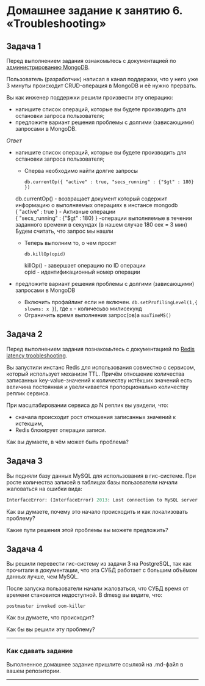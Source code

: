 # Домашнее задание к занятию 6. «Troubleshooting»## Задача 1Перед выполнением задания ознакомьтесь с документацией по [администрированию MongoDB](https://docs.mongodb.com/manual/administration/).Пользователь (разработчик) написал в канал поддержки, что у него уже 3 минуты происходит CRUD-операция в MongoDB и её нужно прервать. Вы как инженер поддержки решили произвести эту операцию:- напишите список операций, которые вы будете производить для остановки запроса пользователя;- предложите вариант решения проблемы с долгими (зависающими) запросами в MongoDB.*Ответ** напишите список операций, которые вы будете производить для остановки запроса пользователя;  * Сперва необходимо найти долгие запросы    ```shell    db.currentOp({ "active" : true, "secs_running" : {"$gt" : 180} })    ```  db.currentOp() - возвращает документ который содержит информацию о выполняемых операциях в инстансе mongodb\    { "active" : true } - Активные операции\    { "secs_running" : {"$gt" : 180} } -операции выполняемые в течении заданного времени в секундах (в нашем случае 180 сек = 3 мин)  Будем считать, что запрос мы нашли  * Теперь выполним то, о чем просят    ```shell    db.killOp(opid)    ```    killOp() - завершает операцию по ID операции\    opid - идентификационный номер операции    * предложите вариант решения проблемы с долгими (зависающими) запросами в MongoDB    * Включить профайлинг если не включен. `db.setProfilingLevel(1,{ slowms: x }`), где `x` - количесьво милисекунд    * Ограничить время выполнения запрос(ов)а `maxTimeMS()`## Задача 2Перед выполнением задания познакомьтесь с документацией по [Redis latency troobleshooting](https://redis.io/topics/latency).Вы запустили инстанс Redis для использования совместно с сервисом, который использует механизм TTL. Причём отношение количества записанных key-value-значений к количеству истёкших значений есть величина постоянная иувеличивается пропорционально количеству реплик сервиса. При масштабировании сервиса до N реплик вы увидели, что:- сначала происходит рост отношения записанных значений к истекшим,- Redis блокирует операции записи.Как вы думаете, в чём может быть проблема? ## Задача 3Вы подняли базу данных MySQL для использования в гис-системе. При росте количества записей в таблицах базыпользователи начали жаловаться на ошибки вида:```pythonInterfaceError: (InterfaceError) 2013: Lost connection to MySQL server during query u'SELECT..... '```Как вы думаете, почему это начало происходить и как локализовать проблему?Какие пути решения этой проблемы вы можете предложить?## Задача 4Вы решили перевести гис-систему из задачи 3 на PostgreSQL, так как прочитали в документации, что эта СУБД работает с большим объёмом данных лучше, чем MySQL.После запуска пользователи начали жаловаться, что СУБД время от времени становится недоступной. В dmesg вы видите, что:`postmaster invoked oom-killer`Как вы думаете, что происходит?Как бы вы решили эту проблему?---### Как cдавать заданиеВыполненное домашнее задание пришлите ссылкой на .md-файл в вашем репозитории.---